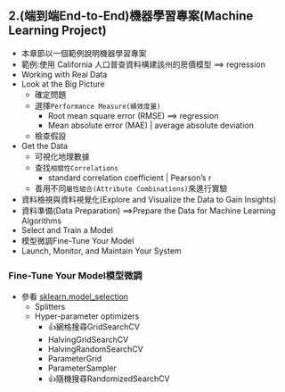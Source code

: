 ## 2.(端到端End-to-End)機器學習專案(Machine Learning Project)
- 本章節以一個範例說明機器學習專案
- 範例:使用 California 人口普查資料構建該州的房價模型 ==> regression
- Working with Real Data
- Look at the Big Picture
  - 確定問題
  - 選擇`Performance Measure(績效度量)`
    - Root mean square error (RMSE) ==> regression
    - Mean absolute error (MAE) | average absolute deviation
  - 檢查假設 
- Get the Data
  - 可視化地理數據
  - 查找`相關性Correlations`
    - standard correlation coefficient | Pearson’s r  
  - 善用不同`屬性組合(Attribute Combinations)`來進行實驗 
- 資料檢視與資料視覺化(Explore and Visualize the Data to Gain Insights)
- 資料準備(Data Preparation) ==>Prepare the Data for Machine Learning Algorithms
- Select and Train a Model
- 模型微調Fine-Tune Your Model
- Launch, Monitor, and Maintain Your System

### Fine-Tune Your Model模型微調
- 參看 [sklearn.model_selection](https://scikit-learn.org/stable/api/sklearn.model_selection.html)
  - Splitters
  - Hyper-parameter optimizers
    - 👍網格搜尋GridSearchCV
    - HalvingGridSearchCV
    - HalvingRandomSearchCV
    - ParameterGrid
    - ParameterSampler
    - 👍隨機搜尋RandomizedSearchCV

 
